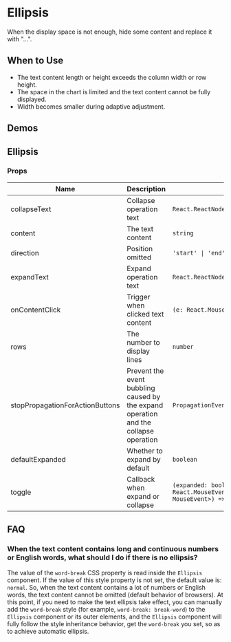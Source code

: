 # Ellipsis

When the display space is not enough, hide some content and replace it with "...".

## When to Use

- The text content length or height exceeds the column width or row height.
- The space in the chart is limited and the text content cannot be fully displayed.
- Width becomes smaller during adaptive adjustment.

## Demos

<code src="./demos/demo1.tsx"></code>

## Ellipsis

### Props

| Name | Description | Type | Default |
| --- | --- | --- | --- |
| collapseText | Collapse operation text | `React.ReactNode` | `''` |
| content | The text content | `string` | - |
| direction | Position omitted | `'start' \| 'end' \| 'middle'` | `'end'` |
| expandText | Expand operation text | `React.ReactNode` | `''` |
| onContentClick | Trigger when clicked text content | `(e: React.MouseEvent) => void` | - |
| rows | The number to display lines | `number` | `1` |
| stopPropagationForActionButtons | Prevent the event bubbling caused by the expand operation and the collapse operation | `PropagationEvent[]` | `[]` |
| defaultExpanded | Whether to expand by default | `boolean` | `false` |
| toggle | Callback when expand or collapse | `(expanded: boolean, e: React.MouseEvent<HTMLAnchorElement, MouseEvent>) => void` | `''` |

## FAQ

### When the text content contains long and continuous numbers or English words, what should I do if there is no ellipsis?

The value of the `word-break` CSS property is read inside the `Ellipsis` component. If the value of this style property is not set, the default value is: `normal`. So, when the text content contains a lot of numbers or English words, the text content cannot be omitted (default behavior of browsers). At this point, if you need to make the text ellipsis take effect, you can manually add the `word-break` style (for example, `word-break: break-word`) to the `Ellipsis` component or its outer elements, and the `Ellipsis` component will fully follow the style inheritance behavior, get the `word-break` you set, so as to achieve automatic ellipsis.
